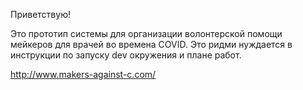 Приветствую!

Это прототип системы для организации волонтерской помощи мейкеров для врачей во времена COVID. 
Это ридми нуждается в инструкции по запуску dev окружения и плане работ.

http://www.makers-against-c.com/